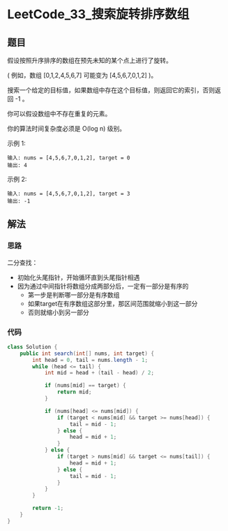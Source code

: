 # LeetCode_33_搜索旋转排序数组
## 题目
假设按照升序排序的数组在预先未知的某个点上进行了旋转。

( 例如，数组 [0,1,2,4,5,6,7] 可能变为 [4,5,6,7,0,1,2] )。

搜索一个给定的目标值，如果数组中存在这个目标值，则返回它的索引，否则返回 -1 。

你可以假设数组中不存在重复的元素。

你的算法时间复杂度必须是 O(log n) 级别。

示例 1:
```
输入: nums = [4,5,6,7,0,1,2], target = 0
输出: 4
```
示例 2:
```
输入: nums = [4,5,6,7,0,1,2], target = 3
输出: -1
```
## 解法
### 思路
二分查找：
- 初始化头尾指针，开始循环直到头尾指针相遇
- 因为通过中间指针将数组分成两部分后，一定有一部分是有序的
    - 第一步是判断哪一部分是有序数组
    - 如果target在有序数组这部分里，那区间范围就缩小到这一部分
    - 否则就缩小到另一部分
### 代码
```java
class Solution {
    public int search(int[] nums, int target) {
        int head = 0, tail = nums.length - 1;
        while (head <= tail) {
            int mid = head + (tail - head) / 2;

            if (nums[mid] == target) {
                return mid;
            }

            if (nums[head] <= nums[mid]) {
                if (target < nums[mid] && target >= nums[head]) {
                    tail = mid - 1;
                } else {
                    head = mid + 1;
                }
            } else {
                if (target > nums[mid] && target <= nums[tail]) {
                    head = mid + 1;
                } else {
                    tail = mid - 1;
                }
            }
        }

        return -1;
    }
}
```